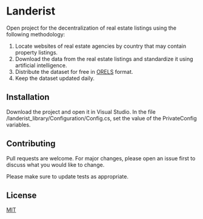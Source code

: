 # Landerist

Open project for the decentralization of real estate listings using the following methodology:

1. Locate websites of real estate agencies by country that may contain property listings.
2. Download the data from the real estate listings and standardize it using artificial intelligence.
3. Distribute the dataset for free in [ORELS](https://github.com/techjb/Open-Real-Estate-Listings-Schema) format.
4. Keep the dataset updated daily.

## Installation

Download the project and open it in Visual Studio. In the file /landerist_library/Configuration/Config.cs, set the value of the PrivateConfig variables.

## Contributing

Pull requests are welcome. For major changes, please open an issue first
to discuss what you would like to change.

Please make sure to update tests as appropriate.

## License

[MIT](https://choosealicense.com/licenses/mit/)